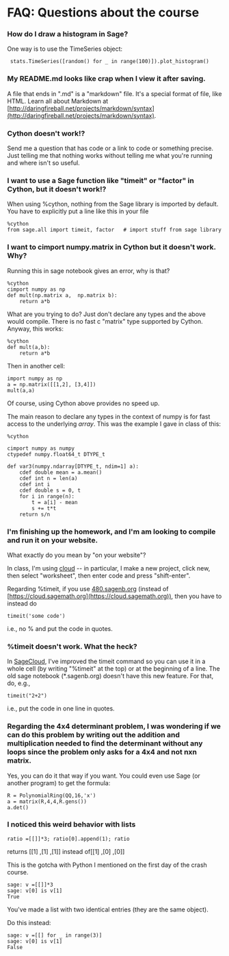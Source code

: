 # FAQ: Questions about the course

### How do I draw a histogram in Sage?

One way is to use the TimeSeries object:

     stats.TimeSeries([random() for _ in range(100)]).plot_histogram()


### My README.md looks like crap when I view it after saving.

A file that ends in ".md" is a "markdown" file.  It's a special format of file, like HTML.  Learn all about Markdown at [http://daringfireball.net/projects/markdown/syntax](http://daringfireball.net/projects/markdown/syntax).


### Cython doesn't work!?

Send me a question that has code or a link to code or something precise.  Just telling me that nothing works without telling me what you're running and where isn't so useful.

### I want to use a Sage function like "timeit" or "factor" in Cython, but it doesn't work!?

When using %cython, nothing from the Sage library is imported by default.  You have to explicitly put a line like this in your file

    %cython
    from sage.all import timeit, factor   # import stuff from sage library



### I want to cimport numpy.matrix in Cython but it doesn't work.  Why?

Running this in sage notebook gives an error, why is that?

    %cython
    cimport numpy as np
    def mult(np.matrix a,  np.matrix b):
        return a*b

What are you trying to do?  Just don't declare any types and the above would compile.  There is no fast c "matrix" type supported by Cython.   Anyway, this works:

    %cython
    def mult(a,b):
        return a*b

Then in another cell:

    import numpy as np
    a = np.matrix([[1,2], [3,4]])
    mult(a,a)

Of course, using Cython above provides no speed up.

The main reason to declare any types in the context of numpy is for fast access to the underlying *array*.  This was the example I gave in class of this:

    %cython

    cimport numpy as numpy
    ctypedef numpy.float64_t DTYPE_t

    def var3(numpy.ndarray[DTYPE_t, ndim=1] a):
        cdef double mean = a.mean()
        cdef int n = len(a)
        cdef int i
        cdef double s = 0, t
        for i in range(n):
            t = a[i] - mean
            s += t*t
        return s/n


### I'm finishing up the homework, and I'm am looking to compile and run it on your website.

What exactly do you mean by "on your website"?

In class, I'm using [cloud](https://cloud.sagemath.org) -- in particular, I make a new project, click new, then select "worksheet", then enter code and press "shift-enter".

Regarding %timeit, if you use [480.sagenb.org](http://480.sagenb.org) (instead of [https://cloud.sagemath.org](https://cloud.sagemath.org)), then you have to instead do

    timeit('some code')

i.e., no % and put the code in quotes.

### %timeit doesn't work.  What the heck?

In [SageCloud](https://cloud.sagemath.org), I've improved the timeit command so you can use it in a whole cell (by writing "%timeit" at the top) or at the beginning of a line.  The old sage notebook (*.sagenb.org) doesn't have this new feature.  For that, do, e.g.,

    timeit("2+2")

i.e., put the code in one line in quotes.


### Regarding the 4x4 determinant problem, I was wondering if we can do this problem by writing out the addition and multiplication needed to find the determinant without any loops since the problem only asks for a 4x4 and not nxn matrix.

Yes, you can do it that way if you want.   You could even use Sage (or another program) to get the formula:

    R = PolynomialRing(QQ,16,'x')
    a = matrix(R,4,4,R.gens())
    a.det()


### I noticed this weird behavior with lists

    ratio =[[]]*3; ratio[0].append(1); ratio

returns [[1] ,[1] ,[1]] instead of[[1] ,[0] ,[0]]

This is the gotcha with Python I mentioned on the first day of the crash course.

    sage: v =[[]]*3
    sage: v[0] is v[1]
    True

You've made a list with two identical entries (they are the same object).

Do this instead:

    sage: v =[[] for _ in range(3)]
    sage: v[0] is v[1]
    False
